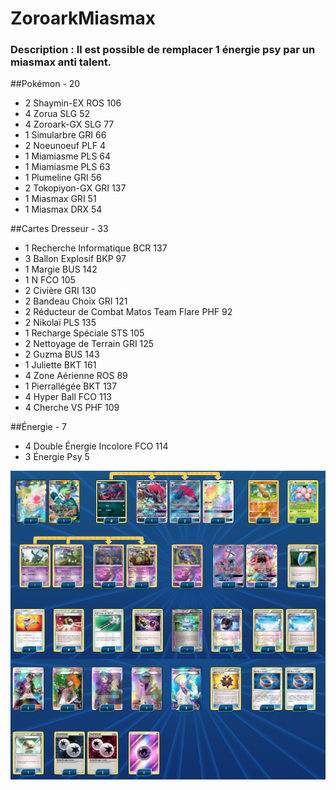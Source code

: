 # ZoroarkMiasmax

### Description : Il est possible de remplacer 1 énergie psy par un miasmax anti talent.

##Pokémon - 20

* 2 Shaymin-EX ROS 106
* 4 Zorua SLG 52
* 4 Zoroark-GX SLG 77
* 1 Simularbre GRI 66
* 2 Noeunoeuf PLF 4
* 1 Miamiasme PLS 64
* 1 Miamiasme PLS 63
* 1 Plumeline GRI 56
* 2 Tokopiyon-GX GRI 137
* 1 Miasmax GRI 51
* 1 Miasmax DRX 54

##Cartes Dresseur - 33

* 1 Recherche Informatique BCR 137
* 3 Ballon Explosif BKP 97
* 1 Margie BUS 142
* 1 N FCO 105
* 2 Civière GRI 130
* 2 Bandeau Choix GRI 121
* 2 Réducteur de Combat Matos Team Flare PHF 92
* 2 Nikolaï PLS 135
* 1 Recharge Spéciale STS 105
* 2 Nettoyage de Terrain GRI 125
* 2 Guzma BUS 143
* 1 Juliette BKT 161
* 4 Zone Aérienne ROS 89
* 1 Pierrallégée BKT 137
* 4 Hyper Ball FCO 113
* 4 Cherche VS PHF 109

##Énergie - 7

* 4 Double Énergie Incolore FCO 114
* 3 Énergie Psy  5


![alt text](img/ZoroarkMiasmax.png)
